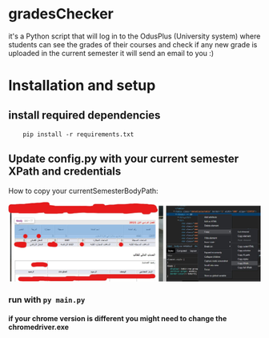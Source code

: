 # gradesChecker
it's a Python script that will log in to the OdusPlus (University system) where students can see the grades of their courses and check if any new grade is uploaded in the current semester it will send an email to you :)

# Installation and setup
## install required dependencies
```
    pip install -r requirements.txt
```
## Update config.py with your current semester XPath and credentials
How to copy your currentSemesterBodyPath:  

![Screenshot](XPath.jpg)

### run with ``` py main.py ```
#### if your chrome version is different you might need to change the chromedriver.exe
